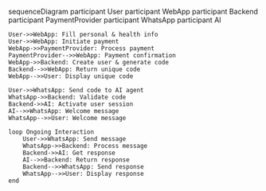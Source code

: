 sequenceDiagram
    participant User
    participant WebApp
    participant Backend
    participant PaymentProvider
    participant WhatsApp
    participant AI

    User->>WebApp: Fill personal & health info
    User->>WebApp: Initiate payment
    WebApp->>PaymentProvider: Process payment
    PaymentProvider-->>WebApp: Payment confirmation
    WebApp->>Backend: Create user & generate code
    Backend-->>WebApp: Return unique code
    WebApp-->>User: Display unique code

    User->>WhatsApp: Send code to AI agent
    WhatsApp->>Backend: Validate code
    Backend->>AI: Activate user session
    AI-->>WhatsApp: Welcome message
    WhatsApp-->>User: Welcome message

    loop Ongoing Interaction
        User->>WhatsApp: Send message
        WhatsApp->>Backend: Process message
        Backend->>AI: Get response
        AI-->>Backend: Return response
        Backend-->>WhatsApp: Send response
        WhatsApp-->>User: Display response
    end